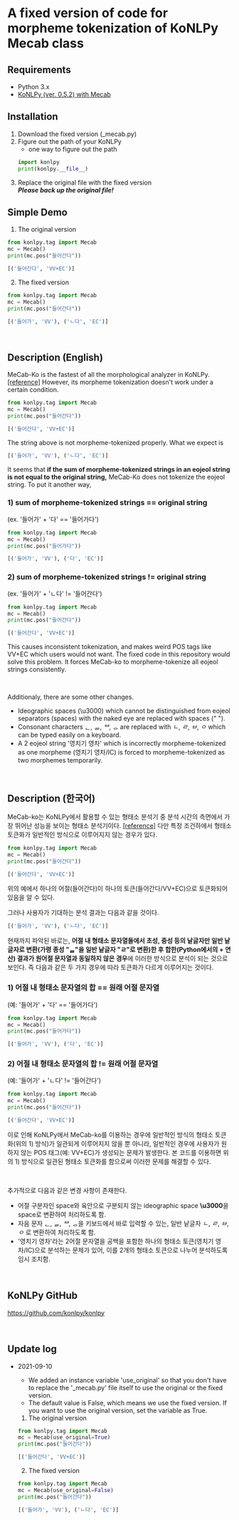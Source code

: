 # **A fixed version of code for morpheme tokenization of KoNLPy Mecab class**

## Requirements
- Python 3.x
- [KoNLPy (ver. 0.5.2) with Mecab](https://konlpy.org/en/latest/install/ "KoNLPy: Installation")

## Installation
1. Download the fixed version (_mecab.py)
2. Figure out the path of your KoNLPy
    - one way to figure out the path
    ```python
    import konlpy
    print(konlpy.__file__)
    ```
3. Replace the original file with the fixed version\
***Please back up the original file!***

## Simple Demo
1) The original version
```python
from konlpy.tag import Mecab
mc = Mecab()
print(mc.pos("들어간다"))
```
```python
[('들어간다', 'VV+EC')]
```

2) The fixed version
```python
from konlpy.tag import Mecab
mc = Mecab()
print(mc.pos("들어간다"))
```
```python
[('들어가', 'VV'), ('ㄴ다', 'EC')]
```

<br>

## Description (English)
MeCab-Ko is the fastest of all the morphological analyzer in KoNLPy. [[reference]](https://konlpy.org/en/latest/morph/#id1 "KoNLPy: Morphological analysis and POS tagging") However, its morpheme tokenization doesn't work under a certain condition.

```python
from konlpy.tag import Mecab
mc = Mecab()
print(mc.pos("들어간다"))
```
```python
[('들어간다', 'VV+EC')]
```

The string above is not morpheme-tokenized properly. What we expect is

```python
[('들어가', 'VV'), ('ㄴ다', 'EC')]
```

It seems that **if the sum of morpheme-tokenized strings in an eojeol string is not equal to the original string,** MeCab-Ko does not tokenize the eojeol string.
To put it another way, 

### 1) sum of morpheme-tokenized strings == original string<br>
(ex. '들어가' + '다' == '들어가다')
```python
from konlpy.tag import Mecab
mc = Mecab()
print(mc.pos("들어가다"))
```
```python
[('들어가', 'VV'), ('다', 'EC')]
```

### 2) sum of morpheme-tokenized strings != original string<br>
(ex. '들어가' + 'ㄴ다' != '들어간다')
```python
from konlpy.tag import Mecab
mc = Mecab()
print(mc.pos("들어간다"))
```
```python
[('들어간다', 'VV+EC')]
```

This causes inconsistent tokenization, and makes weird POS tags like VV+EC which users would not want.
The fixed code in this repository would solve this problem. It forces MeCab-ko to morpheme-tokenize all eojeol strings consistently.

<br>

Additionaly, there are some other changes.
- Ideographic spaces (\u3000) which cannot be distinguished from eojeol separators (spaces) with the naked eye are replaced with spaces (" ").
- Consonant characters *ᆫ*, *ᆯ*, *ᄇ*, *ᆼ* are replaced with *ㄴ*, *ㄹ*, *ㅂ*, *ㅇ* which can be typed easily on a keyboard.
- A 2 eojeol string '영치기 영차' which is incorrectly morpheme-tokenized as one morpheme (영치기 영차/IC) is forced to morpheme-tokenized as two morphemes temporarily.

<br>

## Description (한국어)
MeCab-ko는 KoNLPy에서 활용할 수 있는 형태소 분석기 중 분석 시간의 측면에서 가장 뛰어난 성능을 보이는 형태소 분석기이다. [[reference]](https://konlpy.org/en/latest/morph/#id1 "KoNLPy: Morphological analysis and POS tagging") 다만 특정 조건하에서 형태소 토큰화가 일반적인 방식으로 이루어지지 않는 경우가 있다.

```python
from konlpy.tag import Mecab
mc = Mecab()
print(mc.pos("들어간다"))
```
```python
[('들어간다', 'VV+EC')]
```

위의 예에서 하나의 어절(들어간다)이 하나의 토큰(들어간다/VV+EC)으로 토큰화되어 있음을 알 수 있다.

그러나 사용자가 기대하는 분석 결과는 다음과 같을 것이다.

```python
[('들어가', 'VV'), ('ㄴ다', 'EC')]
```

현재까지 파악된 바로는, **어절 내 형태소 문자열들에서 초성, 중성 등의 낱글자만 일반 낱글자로 변환(가령 종성 "ᆯ"을 일반 낱글자 "ㄹ"로 변환)한 후 합한(Python에서의 + 연산) 결과가 원어절 문자열과 동일하지 않은 경우**에 이러한 방식으로 분석이 되는 것으로 보인다. 즉 다음과 같은 두 가지 경우에 따라 토큰화가 다르게 이루어지는 것이다.

### 1) 어절 내 형태소 문자열의 합 == 원래 어절 문자열<br>
(예: '들어가' + '다' == '들어가다')
```python
from konlpy.tag import Mecab
mc = Mecab()
print(mc.pos("들어가다"))
```
```python
[('들어가', 'VV'), ('다', 'EC')]
```

### 2) 어절 내 형태소 문자열의 합 != 원래 어절 문자열<br>
(예: '들어가' + 'ㄴ다' != '들어간다')
```python
from konlpy.tag import Mecab
mc = Mecab()
print(mc.pos("들어간다"))
```
```python
[('들어간다', 'VV+EC')]
```

이로 인해 KoNLPy에서 MeCab-ko를 이용하는 경우에 일반적인 방식의 형태소 토큰화(위의 1) 방식)가 일관되게 이루어지지 않을 뿐 아니라, 일반적인 경우에 사용자가 원하지 않는 POS 태그(예: VV+EC)가 생성되는 문제가 발생한다. 본 코드를 이용하면 위의 1) 방식으로 일관된 형태소 토큰화를 함으로써 이러한 문제를 해결할 수 있다.

<br>

추가적으로 다음과 같은 변경 사항이 존재한다.
- 어절 구분자인 space와 육안으로 구분되지 않는 ideographic space **\u3000**을 space로 변환하여 처리하도록 함.
- 자음 문자 *ᆫ*, *ᆯ*, *ᄇ*, *ᆼ*을 키보드에서 바로 입력할 수 있는, 일반 낱글자 *ㄴ*, *ㄹ*, *ㅂ*, *ㅇ* 로 변환하여 처리하도록 함.
- '영치기 영차'라는 2어절 문자열을 공백을 포함한 하나의 형태소 토큰(영치기 영차/IC)으로 분석하는 문제가 있어, 이를 2개의 형태소 토큰으로 나누어 분석하도록 임시 조치함.

<br>

## KoNLPy GitHub
https://github.com/konlpy/konlpy

<br>

## Update log
- 2021-09-10
    - We added an instance variable 'use_original' so that you don't have to replace the '_mecab.py' file itself to use the original or the fixed version.
    - The default value is False, which means we use the fixed version. If you want to use the original version, set the variable as True.

    1) The original version
    ```python
    from konlpy.tag import Mecab
    mc = Mecab(use_original=True)
    print(mc.pos("들어간다"))
    ```
    ```python
    [('들어간다', 'VV+EC')]
    ```

    2) The fixed version
    ```python
    from konlpy.tag import Mecab
    mc = Mecab(use_original=False)
    print(mc.pos("들어간다"))
    ```
    ```python
    [('들어가', 'VV'), ('ㄴ다', 'EC')]
    ```

